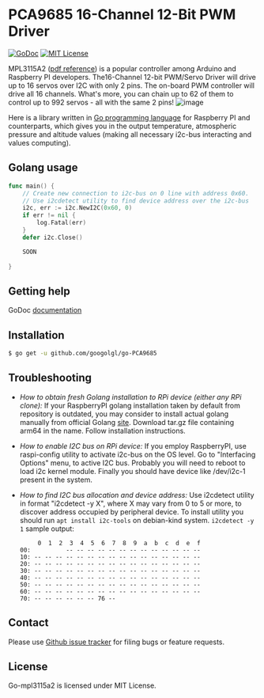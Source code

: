 PCA9685 16-Channel 12-Bit PWM Driver
============================================================

[![GoDoc](https://godoc.org/github.com/googolgl/go-PCA9685?status.svg)](https://godoc.org/github.com/googolgl/go-PCA9685)
[![MIT License](http://img.shields.io/badge/License-MIT-yellow.svg)](./LICENSE)

MPL3115A2 ([pdf reference](https://raw.github.com/googolgl/go-PCA9685/master/docs/pca9685.pdf)) is a popular controller among Arduino and Raspberry PI developers.
The16-Channel 12-bit PWM/Servo Driver will drive up to 16 servos over I2C with only 2 pins.  The on-board PWM controller will drive all 16 channels.  What's more, you can chain up to 62 of them to control up to 992 servos - all with the same 2 pins!
![image](https://raw.github.com/googolgl/go-PCA9685/master/docs/mpl3115a2.jpg)

Here is a library written in [Go programming language](https://golang.org/) for Raspberry PI and counterparts, which gives you in the output temperature, atmospheric pressure and altitude values (making all necessary i2c-bus interacting and values computing).

Golang usage
------------


```go
func main() {
	// Create new connection to i2c-bus on 0 line with address 0x60.
	// Use i2cdetect utility to find device address over the i2c-bus
	i2c, err := i2c.NewI2C(0x60, 0)
	if err != nil {
		log.Fatal(err)
	}
	defer i2c.Close()

	SOON
  
}
```


Getting help
------------

GoDoc [documentation](http://godoc.org/github.com/googolgl/go-PCA9685)

Installation
------------

```bash
$ go get -u github.com/googolgl/go-PCA9685
```

Troubleshooting
--------------

- *How to obtain fresh Golang installation to RPi device (either any RPi clone):*
If your RaspberryPI golang installation taken by default from repository is outdated, you may consider
to install actual golang manually from official Golang [site](https://golang.org/dl/). Download
tar.gz file containing arm64 in the name. Follow installation instructions.

- *How to enable I2C bus on RPi device:*
If you employ RaspberryPI, use raspi-config utility to activate i2c-bus on the OS level.
Go to "Interfacing Options" menu, to active I2C bus.
Probably you will need to reboot to load i2c kernel module.
Finally you should have device like /dev/i2c-1 present in the system.

- *How to find I2C bus allocation and device address:*
Use i2cdetect utility in format "i2cdetect -y X", where X may vary from 0 to 5 or more,
to discover address occupied by peripheral device. To install utility you should run
`apt install i2c-tools` on debian-kind system. `i2cdetect -y 1` sample output:
	```
	     0  1  2  3  4  5  6  7  8  9  a  b  c  d  e  f
	00:          -- -- -- -- -- -- -- -- -- -- -- -- --
	10: -- -- -- -- -- -- -- -- -- -- -- -- -- -- -- --
	20: -- -- -- -- -- -- -- -- -- -- -- -- -- -- -- --
	30: -- -- -- -- -- -- -- -- -- -- -- -- -- -- -- --
	40: -- -- -- -- -- -- -- -- -- -- -- -- -- -- -- --
	50: -- -- -- -- -- -- -- -- -- -- -- -- -- -- -- --
	60: -- -- -- -- -- -- -- -- -- -- -- -- -- -- -- --
	70: -- -- -- -- -- -- 76 --    
	```

Contact
-------

Please use [Github issue tracker](https://github.com/googolgl/go-PCA9685/issues) for filing bugs or feature requests.


License
-------

Go-mpl3115a2 is licensed under MIT License.
